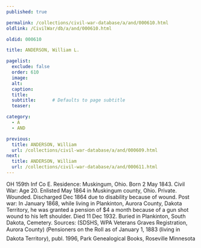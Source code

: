 ```yaml
---
published: true

permalink: /collections/civil-war-database/a/and/000610.html
oldlink: /CivilWar/db/a/and/000610.html

oldid: 000610

title: ANDERSON, William L.

pagelist:
  exclude: false
  order: 610
  image: 
  alt:
  caption:
  title:
  subtitle:      # Defaults to page subtitle
  teaser:

category: 
  - A 
  - AND

previous:
  title: ANDERSON, William
  url: /collections/civil-war-database/a/and/000609.html  
next:
  title: ANDERSON, William
  url: /collections/civil-war-database/a/and/000611.html   
---
```

OH 159th Inf Co E. Residence: Muskingum, Ohio. Born 2 May 1843. Civil War: Age 20. Enlisted May 1864 in Muskingum county, Ohio. Private. Wounded. Discharged Dec 1864 due to disability because of wound. Post war: In January 1868, while living in Plankinton, Aurora County, Dakota Territory, he was granted a pension of $4 a month because of a gun shot wound to his left shoulder. Died 11 Dec 1932. Buried in Plankinton, South Dakota, Cemetery. Sources: (SDSHS, WPA Veterans Graves Registration, Aurora County) (&#147;Pensioners on the Roll as of January 1, 1883 (living in Dakota Territory)&#148;, publ. 1996, Park Genealogical Books, Roseville Minnesota